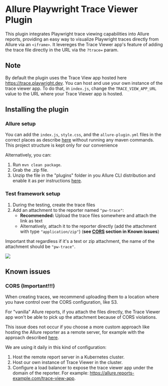 # Allure Playwright Trace Viewer Plugin

This plugin integrates Playwright trace viewing capabilities into Allure reports, providing an easy way to visualize Playwright traces directly from Allure via an `<iframe>`.
It levereges the Trace Viewer app's feature of adding the trace file directly in the URL via the `?trace=` param. 

## Note
By default the plugin uses the Trace View app hosted here https://trace.playwright.dev. You can host and use your own instance of the trace viewer app. To do that, in `index.js`, change the `TRACE_VIEW_APP_URL` value to the URL where your Trace Viewer app is hosted.


## Installing the plugin

### Allure setup
You can add the `index.js`, `style.css`, and the `allure-plugin.yml` files in the correct places as describe [here](https://github.com/allure-framework/allure-docs/blob/main/content/plugins/overview.md#step-8-enabling-a-plugin) without running any maven commands. This project structure is kept only for our convenience

Alternatively, you can:
1) Run `mvn clean package`.
2) Grab the .zip file.
3) Unzip the file in the "plugins" folder in you Allure CLI distribution and enable it as per instructions [here](https://github.com/allure-framework/allure-docs/blob/main/content/plugins/overview.md#step-8-enabling-a-plugin).

### Test framework setup
1) During the testing, create the trace files
2) Add an attachment to the reporter named `"pw-trace"`:
    * **Recommended:** Upload the trace files somewhere and attach the link as text 
    * Alternatively, attach it to the reporter directly (add the attachment with type `"application/zip"`) (**see [CORS](#cors-important) section in Known issues**)

Important that regardless if it's a text or zip attachment, the name of the attachment should be `"pw-trace"`.

![](https://s10.gifyu.com/images/SfR0L.gif)

## Known issues
### CORS (Important!!!)
When creating traces, we recommend uploading them to a location where you have control over the CORS configuration, like S3.

For "vanilla" Allure reports, if you attach the files directly, the Trace Viewer app won't be able to pick up the attachment because of CORS violations. 

This issue does not occur if you choose a more custom approach like hosting the Allure reporter as a remote server, for example with the approach described [here](https://github.com/fescobar/allure-docker-service).

We are using it daily in this kind of configuration:
1) Host the remote report server in a Kubernetes cluster.
2) Host our own instance of Trace Viewer in the cluster.
3) Configure a load balancer to expose the trace viewer app under the domain of the reporter. For example: https://allure.reports-example.com/trace-view-app.
